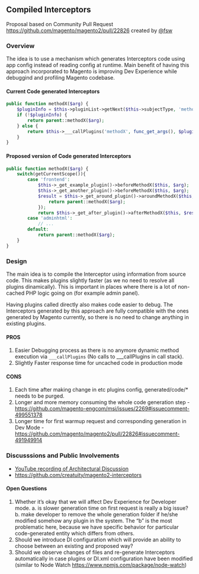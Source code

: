 ## Compiled Interceptors

Proposal based on Community Pull Request https://github.com/magento/magento2/pull/22826 created by [@fsw](https://github.com/fsw)

### Overview

The idea is to use a mechanism which generates Interceptors code using app config instead of reading config at runtime.
Main benefit of having this approach incorporated to Magento is improving Dev Experience while debuggind and profiling Magento codebase.

#### Current Code generated Interceptors

```php
public function methodX($arg) {
    $pluginInfo = $this->pluginList->getNext($this->subjectType, 'methodX');
    if (!$pluginInfo) {
        return parent::methodX($arg);
    } else {
        return $this->___callPlugins('methodX', func_get_args(), $pluginInfo);
    }
}
```

#### Proposed version of Code generated Interceptors 

```php
public function methodX($arg) {
    switch(getCurrentScope()){
        case 'frontend':
            $this->_get_example_plugin()->beforeMethodX($this, $arg);
            $this->_get_another_plugin()->beforeMethodX($this, $arg);
            $result = $this->_get_around_plugin()->aroundMethodX($this, function($arg){
                return parent::methodX($arg);
            });
            return $this->_get_after_plugin()->afterMethodX($this, $result);
        case 'adminhtml':
            // ...
        default:
            return parent::methodX($arg);
    }
}
```

### Design

The main idea is to compile the Interceptor using information from source code. 
This makes plugins slightly faster (as we no need to resolve all plugins dinamically). 
This is important in places where there is a lot of non-cached PHP logic going on (for example admin panel).

Having plugins called directly also makes code easier to debug. The Interceptors generated by this approach are fully compatible with the ones generated by Magento 
currently, so there is no need to change anything in existing plugins.


#### PROS

1. Easier Debugging process as there is no anymore dynamic method execution via `___callPlugins` (No  calls to ___callPlugins in call stack).
2. Slightly Faster response time for uncached code in production mode 

#### CONS 

1. Each time after making change in etc plugins config, generated/code/* needs to be purged. 
2. Longer and more memory consuming the whole code generation step - https://github.com/magento-engcom/msi/issues/2269#issuecomment-499551378
3. Longer time for first warmup request and corresponding generation in Dev Mode - https://github.com/magento/magento2/pull/22826#issuecomment-491949914


### Discusssions and Public Involvements

- [YouTube recording of Architectural Discussion](https://www.youtube.com/watch?v=no2jVn_mixk&list=PLDvMskiz68Q3ZVyRsc59IjEqX85LaO8mr&index=16)
- https://github.com/creatuity/magento2-interceptors

#### Open Questions

1. Whether it’s okay that we will affect Dev Experience for Developer mode. 
    a. is slower generation time on first request is really a big issue? 
    b. make developer to remove the whole generation folder if he/she modified somehow any plugin in the system. The “b” is the most problematic here, because we have specific behavior for particular code-generated entity which differs from others.
2. Should we introduce DI configuration which will provide an ability to choose between an existing and proposed way? 
3. Should we observe changes of files and re-generate Interceptors automatically in case plugins or DI.xml configuration have been modified (similar to Node Watch https://www.npmjs.com/package/node-watch)
